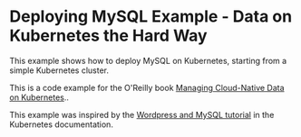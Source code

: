 # Deploying MySQL Example - Data on Kubernetes the Hard Way

This example shows how to deploy MySQL on Kubernetes, starting from a simple Kubernetes cluster.

This is a code example for the O'Reilly book [Managing Cloud-Native Data on Kubernetes](https://learning.oreilly.com/library/view/managing-cloud-native/9781098111380/)..

This example was inspired by the [Wordpress and MySQL tutorial](https://kubernetes.io/docs/tutorials/stateful-application/mysql-wordpress-persistent-volume/) in the Kubernetes documentation.